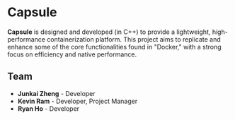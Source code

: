 # Capsule

**Capsule** is designed and developed (in C++) to provide a lightweight, high-performance containerization platform. This project aims to replicate and enhance some of the core functionalities found in "Docker," with a strong focus on efficiency and native performance.

## Team

- **Junkai Zheng** - Developer
- **Kevin Ram** - Developer, Project Manager
- **Ryan Ho** - Developer
